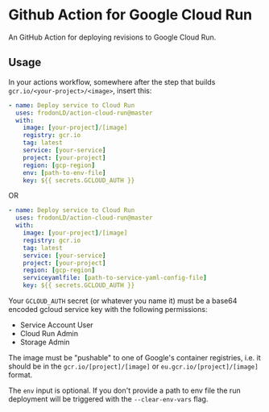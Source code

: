 # Github Action for Google Cloud Run

An GitHub Action for deploying revisions to Google Cloud Run.

## Usage

In your actions workflow, somewhere after the step that builds
`gcr.io/<your-project>/<image>`, insert this:

```yaml
- name: Deploy service to Cloud Run
  uses: frodonLD/action-cloud-run@master
  with:
    image: [your-project]/[image]
    registry: gcr.io
    tag: latest
    service: [your-service]
    project: [your-project]
    region: [gcp-region]
    env: [path-to-env-file]
    key: ${{ secrets.GCLOUD_AUTH }}
```

OR 

```yaml
- name: Deploy service to Cloud Run
  uses: frodonLD/action-cloud-run@master
  with:
    image: [your-project]/[image]
    registry: gcr.io
    tag: latest
    service: [your-service]
    project: [your-project]
    region: [gcp-region]
    serviceyamlfile: [path-to-service-yaml-config-file]
    key: ${{ secrets.GCLOUD_AUTH }}
```

Your `GCLOUD_AUTH` secret (or whatever you name it) must be a base64 encoded
gcloud service key with the following permissions:
- Service Account User
- Cloud Run Admin
- Storage Admin

The image must be "pushable" to one of Google's container registries, i.e. it
should be in the `gcr.io/[project]/[image]` or `eu.gcr.io/[project]/[image]`
format.

The `env` input is optional. If you don't provide a path to env file the run
deployment will be triggered with the `--clear-env-vars` flag.